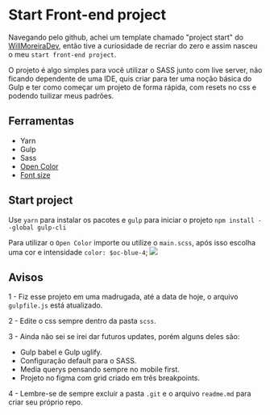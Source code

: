 # Start Front-end project

Navegando pelo github, achei um template chamado "project start" do [WillMoreiraDev](https://github.com/WillMoreiraDev), então tive a curiosidade de recriar do zero e assim nasceu o meu `start front-end project`.

O projeto é algo simples para você utilizar o SASS junto com live server, não ficando dependente de uma IDE, quis criar para ter uma noção básica do Gulp e ter como começar um projeto de forma rápida, com resets no css e podendo tuilizar meus padrões.

## Ferramentas
- Yarn
- Gulp
- Sass
- [Open Color](https://github.com/yeun/open-color)
- [Font size](https://www.gridlover.net/try)
  
## Start project

Use `yarn` para instalar os pacotes e `gulp` para iniciar o projeto `npm install --global gulp-cli`

Para utilizar o `Open Color` importe ou utilize o `main.scss`, após isso escolha uma cor e intensidade `color: $oc-blue-4`;
![](https://camo.githubusercontent.com/b492536cc2eed3477588aad9f7332201f1304bc0c75eb34aff210b5f1d1d1c1f/68747470733a2f2f7965756e2e6769746875622e696f2f6f70656e2d636f6c6f722f61737365742f696d616765732f6f70656e2d636f6c6f722e737667)
<br/>
## Avisos

1 - Fiz esse projeto em uma madrugada, até a data de hoje, o arquivo `gulpfile.js` está atualizado.

2 - Edite o css sempre dentro da pasta `scss`.

3 - Ainda não sei se irei dar futuros updates, porém alguns deles são:

- Gulp babel e Gulp uglify.
- Configuração default para o SASS.
- Media querys pensando sempre no mobile first.
- Projeto no figma com grid criado em três breakpoints.

4 - Lembre-se de sempre excluir a pasta `.git` e o arquivo `readme.md` para criar seu próprio repo.
